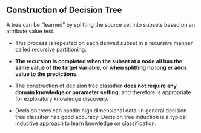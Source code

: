 ## Construction of Decision Tree

A tree can be “learned” by splitting the source set into subsets based on an attribute value test. 

- This process is repeated on each derived subset in a recursive manner called recursive partitioning. 

- __The recursion is completed when the subset at a node all has the same value of the target variable, or when splitting no long
er adds value to the predictions.__

- The construction of decision tree classifier __does not require any domain knowledge or parameter setting__, and therefore 
is appropriate for exploratory knowledge discovery. 

- Decision trees can handle high dimensional data. In general decision tree classifier has good accuracy. Decision tree induction is a typical inductive approach to learn knowledge on classification.

